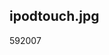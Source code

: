<article><h1>ipodtouch.jpg</h1><time><span class="day">5</span><span class="month">9</span><span class="year">2007</span></time></article>